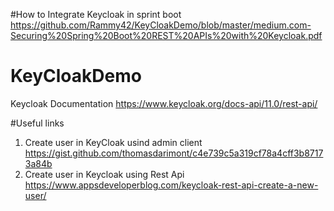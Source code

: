 #How to Integrate Keycloak in sprint boot 
https://github.com/Rammy42/KeyCloakDemo/blob/master/medium.com-Securing%20Spring%20Boot%20REST%20APIs%20with%20Keycloak.pdf



# KeyCloakDemo
Keycloak Documentation https://www.keycloak.org/docs-api/11.0/rest-api/


#Useful links
1. Create user in KeyCloak usind admin client https://gist.github.com/thomasdarimont/c4e739c5a319cf78a4cff3b87173a84b
2. Create user in Keycloak using Rest Api https://www.appsdeveloperblog.com/keycloak-rest-api-create-a-new-user/
